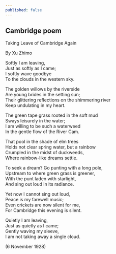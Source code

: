 ```yaml
---
published: false
---
```

## Cambridge poem

Taking Leave of Cambridge Again  

By Xu Zhimo  

Softly I am leaving,  
Just as softly as I came;  
I softly wave goodbye  
To the clouds in the western sky.  

The golden willows by the riverside  
Are young brides in the setting sun;  
Their glittering reflections on the shimmering river  
Keep undulating in my heart.  

The green tape grass rooted in the soft mud  
Sways leisurely in the water;  
I am willing to be such a waterweed  
In the gentle flow of the River Cam.  

That pool in the shade of elm trees  
Holds not clear spring water, but a rainbow  
Crumpled in the midst of duckweeds,  
Where rainbow-like dreams settle.  

To seek a dream? Go punting with a long pole,  
Upstream to where green grass is greener,  
With the punt laden with starlight,  
And sing out loud in its radiance.  

Yet now I cannot sing out loud,  
Peace is my farewell music;  
Even crickets are now silent for me,  
For Cambridge this evening is silent.  

Quietly I am leaving,  
Just as quietly as I came;  
Gently waving my sleeve,  
I am not taking away a single cloud.  

(6 November 1928)  



